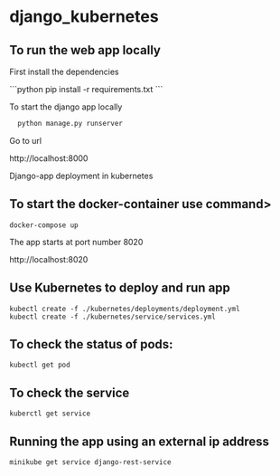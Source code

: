 # django_kubernetes
## To run the web app locally
<p>First install the dependencies</p>
```python
    pip install -r requirements.txt
```
<p> To start the django app locally </p>

```python
  python manage.py runserver
```
<p>Go to url</p>

http://localhost:8000
  
Django-app deployment in kubernetes
## To start the docker-container use command>
```docker
docker-compose up
```
<p>The app starts at port number 8020</p>
http://localhost:8020

## Use Kubernetes to deploy and run app
```kubernetes
kubectl create -f ./kubernetes/deployments/deployment.yml
kubectl create -f ./kubernetes/service/services.yml
```

## To check the status of pods:
```kubernetes
kubectl get pod
```
## To check the service
```kubernetes
kuberctl get service
```
## Running the app using an external ip address
```kubernetes
minikube get service django-rest-service
```
